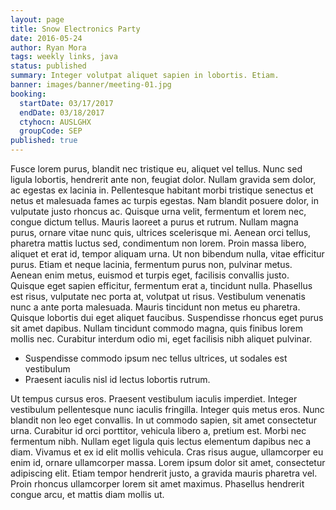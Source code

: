 ```yaml
---
layout: page
title: Snow Electronics Party
date: 2016-05-24
author: Ryan Mora
tags: weekly links, java
status: published
summary: Integer volutpat aliquet sapien in lobortis. Etiam.
banner: images/banner/meeting-01.jpg
booking:
  startDate: 03/17/2017
  endDate: 03/18/2017
  ctyhocn: AUSLGHX
  groupCode: SEP
published: true
---
```

Fusce lorem purus, blandit nec tristique eu, aliquet vel tellus. Nunc sed ligula lobortis, hendrerit ante non, feugiat dolor. Nullam gravida sem dolor, ac egestas ex lacinia in. Pellentesque habitant morbi tristique senectus et netus et malesuada fames ac turpis egestas. Nam blandit posuere dolor, in vulputate justo rhoncus ac. Quisque urna velit, fermentum et lorem nec, congue dictum tellus. Mauris laoreet a purus et rutrum. Nullam magna purus, ornare vitae nunc quis, ultrices scelerisque mi. Aenean orci tellus, pharetra mattis luctus sed, condimentum non lorem. Proin massa libero, aliquet et erat id, tempor aliquam urna. Ut non bibendum nulla, vitae efficitur purus. Etiam et neque lacinia, fermentum purus non, pulvinar metus. Aenean enim metus, euismod et turpis eget, facilisis convallis justo.
Quisque eget sapien efficitur, fermentum erat a, tincidunt nulla. Phasellus est risus, vulputate nec porta at, volutpat ut risus. Vestibulum venenatis nunc a ante porta malesuada. Mauris tincidunt non metus eu pharetra. Quisque lobortis dui eget aliquet faucibus. Suspendisse rhoncus eget purus sit amet dapibus. Nullam tincidunt commodo magna, quis finibus lorem mollis nec. Curabitur interdum odio mi, eget facilisis nibh aliquet pulvinar.

* Suspendisse commodo ipsum nec tellus ultrices, ut sodales est vestibulum
* Praesent iaculis nisl id lectus lobortis rutrum.

Ut tempus cursus eros. Praesent vestibulum iaculis imperdiet. Integer vestibulum pellentesque nunc iaculis fringilla. Integer quis metus eros. Nunc blandit non leo eget convallis. In ut commodo sapien, sit amet consectetur urna. Curabitur id orci porttitor, vehicula libero a, pretium est. Morbi nec fermentum nibh. Nullam eget ligula quis lectus elementum dapibus nec a diam. Vivamus et ex id elit mollis vehicula. Cras risus augue, ullamcorper eu enim id, ornare ullamcorper massa. Lorem ipsum dolor sit amet, consectetur adipiscing elit. Etiam tempor hendrerit justo, a gravida mauris pharetra vel. Proin rhoncus ullamcorper lorem sit amet maximus. Phasellus hendrerit congue arcu, et mattis diam mollis ut.
